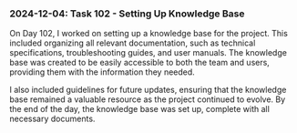 ### 2024-12-04: Task 102 - Setting Up Knowledge Base

On Day 102, I worked on setting up a knowledge base for the project. This included organizing all relevant documentation, such as technical specifications, troubleshooting guides, and user manuals. The knowledge base was created to be easily accessible to both the team and users, providing them with the information they needed.

I also included guidelines for future updates, ensuring that the knowledge base remained a valuable resource as the project continued to evolve. By the end of the day, the knowledge base was set up, complete with all necessary documents.